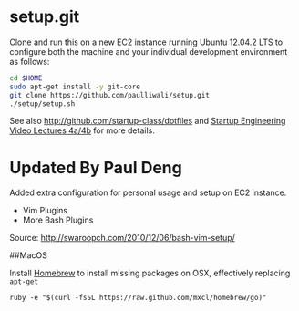 setup.git
=========
Clone and run this on a new EC2 instance running Ubuntu 12.04.2 LTS to
configure both the machine and your individual development environment as
follows:

```sh
cd $HOME
sudo apt-get install -y git-core
git clone https://github.com/paulliwali/setup.git
./setup/setup.sh   
```

See also http://github.com/startup-class/dotfiles and
[Startup Engineering Video Lectures 4a/4b](https://class.coursera.org/startup-001/lecture/index)
for more details.

Updated By Paul Deng
====================
Added extra configuration for personal usage and setup on EC2 instance. 

- Vim Plugins
- More Bash Plugins

Source: http://swaroopch.com/2010/12/06/bash-vim-setup/

##MacOS

Install [Homebrew](http://brew.sh/) to install missing packages on OSX, effectively replacing ```apt-get```
```
ruby -e "$(curl -fsSL https://raw.github.com/mxcl/homebrew/go)"
```



